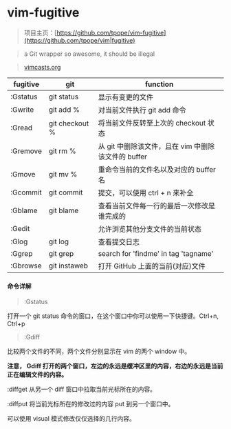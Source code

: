 vim-fugitive
============

> 项目主页：[https://github.com/tpope/vim-fugitive](https://github.com/tpope/vim|fugitive)

> a Git wrapper so awesome, it should be illegal

> [vimcasts.org](http://vimcasts.org/episodes/)

| **fugitive**  | **git**         | **function**                                        |
| ------------  | ----------------| ----------------------------------------------------|
| :Gstatus      | git status      | 显示有变更的文件                                    |
| :Gwrite       | git add %       | 对当前文件执行 git add 命令                         |
| :Gread        | git checkout %  | 将当前文件反转至上次的 checkout 状态                |
| :Gremove      | git rm %        | 从 git 中删除该文件，且在 vim 中删除该文件的 buffer |
| :Gmove        | git mv %        | 重命令当前的文件名以及对应的 buffer 名              |
| :Gcommit      | git commit      | 提交，可以使用 ctrl + n 来补全                      |
| :Gblame       | git blame       | 查看当前文件每一行的最后一次修改是谁完成的          |
| :Gedit        |                 | 允许浏览其他分支文件的当前状态                      |
| :Glog         | git log         | 查看提交日志                                        |
| :Ggrep        | git grep        | search for 'findme' in tag 'tagname'                |
| :Gbrowse      | git instaweb    | 打开 GitHub 上面的当前(对应)文件                    |



#### 命令详解

> :Gstatus

打开一个 git status 命令的窗口，在这个窗口中你可以使用一下快捷键。Ctrl+n, Ctrl+p


> :Gdiff

比较两个文件的不同，两个文件分别显示在 vim 的两个 window 中。

**注意， Gdiff 打开的两个窗口，左边的永远是缓冲区里的内容，右边的永远是当前正在编辑文件的内容。**

:diffget 从另一个 diff 窗口中拉取当前光标所在的内容。

:diffput 将当前光标所在的修改过的内容 put 到另一个窗口中。

可以使用 visual 模式修改仅仅选择的几行内容。


